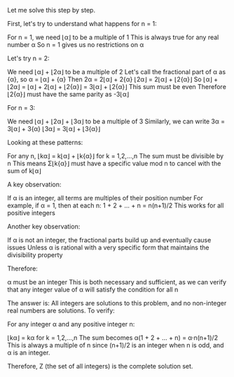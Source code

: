 Let me solve this step by step.

First, let's try to understand what happens for n = 1:

For n = 1, we need ⌊α⌋ to be a multiple of 1
This is always true for any real number α
So n = 1 gives us no restrictions on α


Let's try n = 2:

We need ⌊α⌋ + ⌊2α⌋ to be a multiple of 2
Let's call the fractional part of α as {α}, so α = ⌊α⌋ + {α}
Then 2α = 2⌊α⌋ + 2{α}
⌊2α⌋ = 2⌊α⌋ + ⌊2{α}⌋
So ⌊α⌋ + ⌊2α⌋ = ⌊α⌋ + 2⌊α⌋ + ⌊2{α}⌋ = 3⌊α⌋ + ⌊2{α}⌋
This sum must be even
Therefore ⌊2{α}⌋ must have the same parity as -3⌊α⌋


For n = 3:

We need ⌊α⌋ + ⌊2α⌋ + ⌊3α⌋ to be a multiple of 3
Similarly, we can write 3α = 3⌊α⌋ + 3{α}
⌊3α⌋ = 3⌊α⌋ + ⌊3{α}⌋


Looking at these patterns:

For any n, ⌊kα⌋ = k⌊α⌋ + ⌊k{α}⌋ for k = 1,2,...,n
The sum must be divisible by n
This means Σ⌊k{α}⌋ must have a specific value mod n to cancel with the sum of k⌊α⌋


A key observation:

If α is an integer, all terms are multiples of their position number
For example, if α = 1, then at each n: 1 + 2 + ... + n = n(n+1)/2
This works for all positive integers


Another key observation:

If α is not an integer, the fractional parts build up and eventually cause issues
Unless α is rational with a very specific form that maintains the divisibility property


Therefore:

α must be an integer
This is both necessary and sufficient, as we can verify that any integer value of α will satisfy the condition for all n



The answer is: All integers are solutions to this problem, and no non-integer real numbers are solutions.
To verify:

For any integer α and any positive integer n:

⌊kα⌋ = kα for k = 1,2,...,n
The sum becomes α(1 + 2 + ... + n) = α·n(n+1)/2
This is always a multiple of n since (n+1)/2 is an integer when n is odd, and α is an integer.



Therefore, Z (the set of all integers) is the complete solution set.